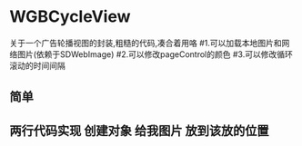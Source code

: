 # WGBCycleView
关于一个广告轮播视图的封装,粗糙的代码,凑合着用咯
#1.可以加载本地图片和网络图片(依赖于SDWebImage)
#2.可以修改pageControl的颜色
#3.可以修改循环滚动的时间间隔

## 简单 
## 两行代码实现  创建对象 给我图片  放到该放的位置
